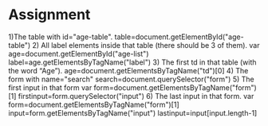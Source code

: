 # Assignment

1)The table with id="age-table".
  table=document.getElementById("age-table")
2) All label elements inside that table (there should be 3 of them).
  var age=document.getElementById("age-list")
  label=age.getElementsByTagName("label")
3) The first td in that table (with the word “Age”).
    age=document.getElementsByTagName("td")[0]
4) The form with name="search"
    search=document.querySelector("form")
5) The first input in that form
    var form=document.getElementsByTagName("form")[1]
    firstinput=form.querySelector("input")
6) The last input in that form.
    var form=document.getElementsByTagName("form")[1]
    input=form.getElementsByTagName("input")
    lastinput=input[input.length-1]
